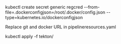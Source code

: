 kubectl create secret generic regcred --from-file=.dockerconfigjson=/root/.docker/config.json --type=kubernetes.io/dockerconfigjson


Replace git and docker URL in pipelineresources.yaml 

kubectl apply -f tekton/
